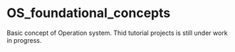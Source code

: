 # OS_foundational_concepts
Basic concept of Operation system. Thid tutorial projects is still under work in progress.
